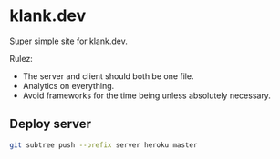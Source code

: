 # klank.dev

Super simple site for klank.dev.

Rulez:

- The server and client should both be one file.
- Analytics on everything.
- Avoid frameworks for the time being unless absolutely necessary.

## Deploy server

```bash
git subtree push --prefix server heroku master
```